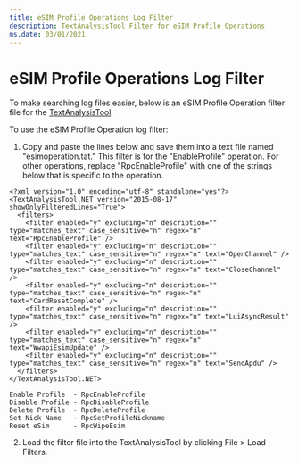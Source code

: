 ```yaml
---
title: eSIM Profile Operations Log Filter
description: TextAnalysisTool Filter for eSIM Profile Operations
ms.date: 03/01/2021
---
```


# eSIM Profile Operations Log Filter

To make searching log files easier, below is an eSIM Profile Operation filter file for the [TextAnalysisTool](https://github.com/TextAnalysisTool/Releases). 

To use the eSIM Profile Operation log filter:

1. Copy and paste the lines below and save them into a text file named "esimoperation.tat." This filter is for the "EnableProfile" operation. For other operations, replace "RpcEnableProfile" with one of the strings below that is specific to the operation.

```
<?xml version="1.0" encoding="utf-8" standalone="yes"?>
<TextAnalysisTool.NET version="2015-08-17" showOnlyFilteredLines="True">
  <filters>
    <filter enabled="y" excluding="n" description="" type="matches_text" case_sensitive="n" regex="n" text="RpcEnableProfile" />
    <filter enabled="y" excluding="n" description="" type="matches_text" case_sensitive="n" regex="n" text="OpenChannel" />
    <filter enabled="y" excluding="n" description="" type="matches_text" case_sensitive="n" regex="n" text="CloseChannel" />
    <filter enabled="y" excluding="n" description="" type="matches_text" case_sensitive="n" regex="n" text="CardResetComplete" />
    <filter enabled="y" excluding="n" description="" type="matches_text" case_sensitive="n" regex="n" text="LuiAsyncResult" />
    <filter enabled="y" excluding="n" description="" type="matches_text" case_sensitive="n" regex="n" text="WwapiEsimUpdate" />
    <filter enabled="y" excluding="n" description="" type="matches_text" case_sensitive="n" regex="n" text="SendApdu" />
  </filters>
</TextAnalysisTool.NET>
``` 

```
Enable Profile  - RpcEnableProfile
Disable Profile - RpcDisableProfile
Delete Profile  - RpcDeleteProfile
Set Nick Name   - RpcSetProfileNickname
Reset eSim      - RpcWipeEsim
```

2. Load the filter file into the TextAnalysisTool by clicking File > Load Filters. 

